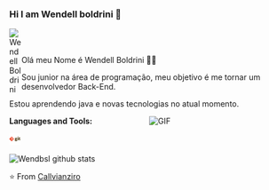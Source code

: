### Hi I am Wendell boldrini 👋

<a href="https://www.linkedin.com/in/Wendbsl">
  <img align="left" alt="Wendell Boldrini" width="22px" src="https://www.linkedin.com/in/wendell-boldrini-44852a15b/" />
</a>

<br />
<br />

Olá meu Nome é Wendell Boldrini 👨🏽

Sou junior na área de programação, meu objetivo é me tornar um desenvolvedor Back-End.

Estou aprendendo java e novas tecnologias no atual momento.

<img width="50%" align="right" alt="GIF" src="https://www.chawtechsolutions.com/wp-content/uploads/2019/03/developer-dribbble.gif" />

**Languages and Tools:**

<code><img height="20" src="https://raw.githubusercontent.com/github/explore/80688e429a7d4ef2fca1e82350fe8e3517d3494d/topics/git/git.png"></code>

![Wendbsl github stats](https://github-readme-stats.vercel.app/api?username=Wendbsl&show_icons=true&hide_border=true)

⭐️ From [Callvianziro](https://github.com/vianziro)
